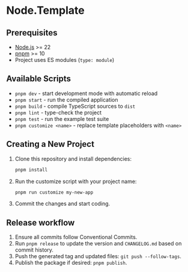 # Node.Template

## Prerequisites

- [Node.js](https://nodejs.org/) >= 22
- [pnpm](https://pnpm.io/) >= 10
- Project uses ES modules (`type: module`)

## Available Scripts

- `pnpm dev` - start development mode with automatic reload
- `pnpm start` - run the compiled application
- `pnpm build` - compile TypeScript sources to `dist`
- `pnpm lint` - type-check the project
- `pnpm test` - run the example test suite
- `pnpm customize <name>` - replace template placeholders with `<name>`

## Creating a New Project

1. Clone this repository and install dependencies:
   ```bash
   pnpm install
   ```
2. Run the customize script with your project name:
   ```bash
   pnpm run customize my-new-app
   ```
3. Commit the changes and start coding.

## Release workflow

1. Ensure all commits follow Conventional Commits.
2. Run `pnpm release` to update the version and `CHANGELOG.md` based on commit history.
3. Push the generated tag and updated files: `git push --follow-tags`.
4. Publish the package if desired: `pnpm publish`.
